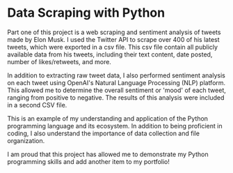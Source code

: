 # Data Scraping with Python

Part one of this project is a web scraping and sentiment analysis of tweets made by Elon Musk. I used the Twitter API to scrape over 400 of his latest tweets, which were exported in a csv file. This csv file contain all publicly available data from his tweets, including their text content, date posted, number of likes/retweets, and more.

In addition to extracting raw tweet data, I also performed sentiment analysis on each tweet using OpenAI's Natural Language Processing (NLP) platform. This allowed me to determine the overall sentiment or 'mood' of each tweet, ranging from positive to negative. The results of this analysis were included in a second CSV file.

This is an example of my understanding and application of the Python programming language and its ecosystem. In addition to being proficient in coding, I also understand the importance of data collection and file organization.

I am proud that this project has allowed me to demonstrate my Python programming skills and add another item to my portfolio!
